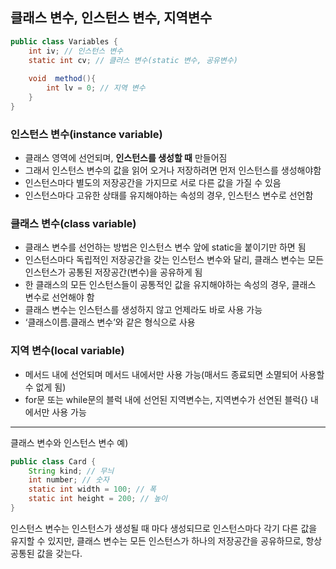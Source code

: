 ## 클래스 변수, 인스턴스 변수, 지역변수

```java
public class Variables {
    int iv; // 인스턴스 변수
    static int cv; // 클러스 변수(static 변수, 공유변수)
    
    void  method(){
        int lv = 0; // 지역 변수 
    }
}
```

### 인스턴스 변수(instance variable)

- 클래스 영역에 선언되며, **인스턴스를 생성할 때** 만들어짐
- 그래서 인스턴스 변수의 값을 읽어 오거나 저장하려면 먼저 인스턴스를 생성해야함
- 인스턴스마다 별도의 저장공간을 가지므로 서로 다른 값을 가질 수 있음
- 인스턴스마다 고유한 상태를 유지해야하는 속성의 경우, 인스턴스 변수로 선언함

### 클래스 변수(class variable)

- 클래스 변수를 선언하는 방법은 인스턴스 변수 앞에 static을 붙이기만 하면 됨
- 인스턴스마다 독립적인 저장공간을 갖는 인스턴스 변수와 달리, 클래스 변수는 모든 인스턴스가 공통된 저장공간(변수)을 공유하게 됨
- 한 클래스의 모든 인스턴스들이 공통적인 값을 유지해야하는 속성의 경우, 클래스 변수로 선언해야 함
- 클래스 변수는 인스턴스를 생성하지 않고 언제라도 바로 사용 가능
- ‘클래스이름.클래스 변수’와 같은 형식으로 사용

### 지역 변수(local variable)

- 메서드 내에 선언되며 메서드 내에서만 사용 가능(매서드 종료되면 소멸되어 사용할 수 없게 됨)
- for문 또는 while문의 블럭 내에 선언된 지역변수는, 지역변수가 선연된 블럭{} 내에서만 사용 가능

---

클래스 변수와 인스턴스 변수 예)

```java
public class Card {
    String kind; // 무늬
    int number; // 숫자
    static int width = 100; // 폭
    static int height = 200; // 높이
}
```

인스턴스 변수는 인스턴스가 생성될 때 마다 생성되므로 인스턴스마다 각기 다른 값을 유지할 수 있지만, 클래스 변수는 모든 인스턴스가 하나의 저장공간을 공유하므로, 항상 공통된 값을 갖는다.